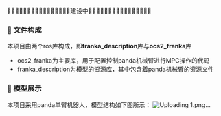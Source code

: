 🚧🚧🚧🚧🚧🚧🚧🚧🚧🚧🚧🚧🚧🚧🚧🚧建设中🚧🚧🚧🚧🚧🚧🚧🚧🚧🚧🚧🚧🚧🚧🚧🚧  
### 📁 文件构成
本项目由两个ros库构成，即**franka_description**库与**ocs2_franka**库  
- ocs2_franka为主要库，用于配置控制panda机械臂进行MPC操作的代码  
- franka_description为模型的资源库，其中包含着panda机械臂的资源文件
### 🦾 模型展示
本项目采用panda单臂机器人，模型结构如下图所示：
![Uploading 1.png…]()

